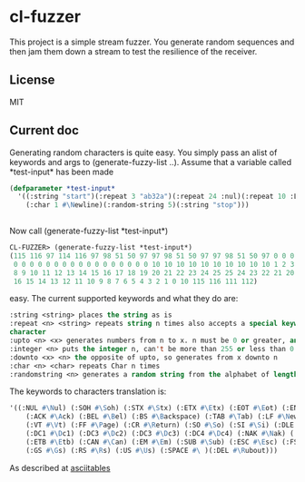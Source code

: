 # cl-fuzzer


This project is a simple stream fuzzer. You generate random sequences and then jam them down a stream to test the resilience of the receiver.

## License

MIT

## Current doc
Generating random characters is quite easy. You simply pass an alist of keywords and args to (generate-fuzzy-list ..).
Assume that a variable called \*test-input\* has been made
```lisp
(defparameter *test-input*
  '((:string "start")(:repeat 3 "ab32a")(:repeat 24 :nul)(:repeat 10 :LF)(:upto 1 25)(:downto 25 0)
    (:char 1 #\Newline)(:random-string 5)(:string "stop")))
    
```
Now call (generate-fuzzy-list \*test-input\*)
```lisp
CL-FUZZER> (generate-fuzzy-list *test-input*)
(115 116 97 114 116 97 98 51 50 97 97 98 51 50 97 97 98 51 50 97 0 0 0 0 0 0 0
 0 0 0 0 0 0 0 0 0 0 0 0 0 0 0 0 0 10 10 10 10 10 10 10 10 10 10 1 2 3 4 5 6 7
 8 9 10 11 12 13 14 15 16 17 18 19 20 21 22 23 24 25 25 24 23 22 21 20 19 18 17
 16 15 14 13 12 11 10 9 8 7 6 5 4 3 2 1 0 10 115 116 111 112)
```

easy.
The current supported keywords and what they do are:
```lisp
:string <string> places the string as is
:repeat <n> <string> repeats string n times also accepts a special keyword representing an ascii 
character
:upto <n> <x> generates numbers from n to x. n must be 0 or greater, and x must be 255 or lower and greater than n
:integer <n> puts the integer n, can't be more than 255 or less than 0
:downto <x> <n> the opposite of upto, so generates from x downto n
:char <n> <char> repeats Char n times
:randomstring <n> generates a random string from the alphabet of length n
```

The keywords to characters translation is:
```lisp
'((:NUL #\Nul) (:SOH #\Soh) (:STX #\Stx) (:ETX #\Etx) (:EOT #\Eot) (:ENQ #\Enq)
    (:ACK #\Ack) (:BEL #\Bel) (:BS #\Backspace) (:TAB #\Tab) (:LF #\Newline)
    (:VT #\Vt) (:FF #\Page) (:CR #\Return) (:SO #\So) (:SI #\Si) (:DLE #\Dle)
    (:DC1 #\Dc1) (:DC3 #\Dc2) (:DC3 #\Dc3) (:DC4 #\Dc4) (:NAK #\Nak) (:SYN #\Syn)
    (:ETB #\Etb) (:CAN #\Can) (:EM #\Em) (:SUB #\Sub) (:ESC #\Esc) (:FS #\Fs)
    (:GS #\Gs) (:RS #\Rs) (:US #\Us) (:SPACE #\ )(:DEL #\Rubout)))
```
As described at [asciitables](https://www.asciitable.com/)

